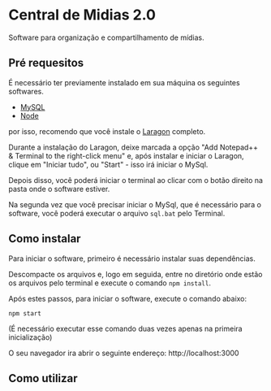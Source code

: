 # Central de Midias 2.0

Software para organização e compartilhamento de mídias.

## Pré requesitos

É necessário ter previamente instalado em sua máquina os seguintes softwares.

  - [MySQL](https://www.mysql.com/downloads/) 
  - [Node](https://nodejs.org/en/download/)

por isso, recomendo que você instale o [Laragon](https://laragon.org/download/) completo.

Durante a instalação do Laragon, deixe marcada a opção "Add Notepad++ & Terminal to the right-click menu"
e, após instalar e iniciar o Laragon, clique em "Iniciar tudo", ou "Start" - isso irá iniciar o MySql.

Depois disso, você poderá iniciar o terminal ao clicar com o botão direito na pasta onde o software estiver.

Na segunda vez que você precisar iniciar o MySql, que é necessário para o software, você poderá executar o arquivo ```sql.bat``` pelo Terminal.

## Como instalar
Para iniciar o software, primeiro é necessário instalar suas dependências.

Descompacte os arquivos e, logo em seguida, entre no diretório onde estão os arquivos pelo terminal 
e execute o comando ```npm install```.


Após estes passos, para iniciar o software, execute o comando abaixo:

```shell
npm start
```
(É necessário executar esse comando duas vezes apenas na primeira inicialização)

O seu navegador ira abrir o seguinte endereço:
http://localhost:3000

## Como utilizar